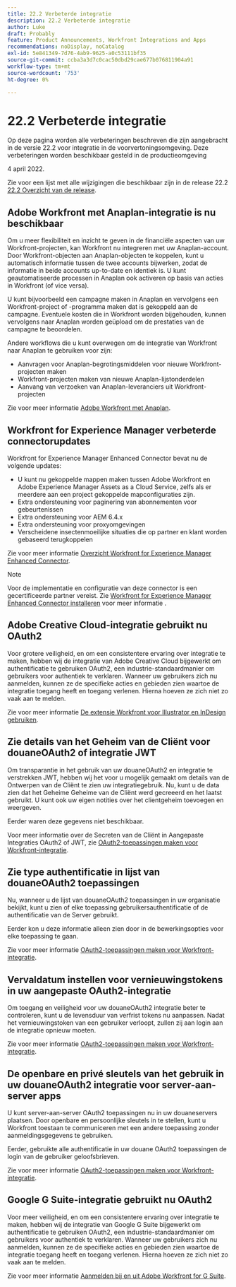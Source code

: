```yaml
---
title: 22.2 Verbeterde integratie
description: 22.2 Verbeterde integratie
author: Luke
draft: Probably
feature: Product Announcements, Workfront Integrations and Apps
recommendations: noDisplay, noCatalog
exl-id: 5e841349-7d76-4ab9-9625-a0c53111bf35
source-git-commit: ccba3a3d7c0cac50dbd29cae677b076811904a91
workflow-type: tm+mt
source-wordcount: '753'
ht-degree: 0%

---
```


# 22.2 Verbeterde integratie

Op deze pagina worden alle verbeteringen beschreven die zijn aangebracht in de versie 22.2 voor integratie in de voorvertoningsomgeving. Deze verbeteringen worden beschikbaar gesteld in de productieomgeving

<!--
<MadCap:conditionalText data-mc-conditions="QuicksilverOrClassic.Draft mode">
in January 2022
</MadCap:conditionalText>
-->

4 april 2022.

Zie voor een lijst met alle wijzigingen die beschikbaar zijn in de release 22.2 [22.2 Overzicht van de release](../../../product-announcements/product-releases/22.2-release-activity/22-2-release-overview.md).

## Adobe Workfront met Anaplan-integratie is nu beschikbaar

Om u meer flexibiliteit en inzicht te geven in de financiële aspecten van uw Workfront-projecten, kan Workfront nu integreren met uw Anaplan-account. Door Workfront-objecten aan Anaplan-objecten te koppelen, kunt u automatisch informatie tussen de twee accounts bijwerken, zodat de informatie in beide accounts up-to-date en identiek is. U kunt geautomatiseerde processen in Anaplan ook activeren op basis van acties in Workfront (of vice versa).

U kunt bijvoorbeeld een campagne maken in Anaplan en vervolgens een Workfront-project of -programma maken dat is gekoppeld aan de campagne. Eventuele kosten die in Workfront worden bijgehouden, kunnen vervolgens naar Anaplan worden geüpload om de prestaties van de campagne te beoordelen.

Andere workflows die u kunt overwegen om de integratie van Workfront naar Anaplan te gebruiken voor zijn:

* Aanvragen voor Anaplan-begrotingsmiddelen voor nieuwe Workfront-projecten maken
* Workfront-projecten maken van nieuwe Anaplan-lijstonderdelen
* Aanvang van verzoeken van Anaplan-leveranciers uit Workfront-projecten

Zie voor meer informatie [Adobe Workfront met Anaplan](../../../workfront-integrations-and-apps/adobe-workfront-with-anaplan/anaplan-integration.md).

## Workfront for Experience Manager verbeterde connectorupdates

Workfront for Experience Manager Enhanced Connector bevat nu de volgende updates:

* U kunt nu gekoppelde mappen maken tussen Adobe Workfront en Adobe Experience Manager Assets as a Cloud Service, zelfs als er meerdere aan een project gekoppelde mapconfiguraties zijn.
* Extra ondersteuning voor paginering van abonnementen voor gebeurtenissen
* Extra ondersteuning voor AEM 6.4.x
* Extra ondersteuning voor proxyomgevingen
* Verscheidene insectenmoeilijke situaties die op partner en klant worden gebaseerd terugkoppelen

Zie voor meer informatie [Overzicht Workfront for Experience Manager Enhanced Connector](../../../documents/workfront-and-experience-manager-integrations/workfront-for-experience-manager-enhanced-connector/workfront-aem-enhanced-connector-overview.md).

>[!NOTE]
>
>Voor de implementatie en configuratie van deze connector is een gecertificeerde partner vereist. Zie [Workfront for Experience Manager Enhanced Connector installeren](https://experienceleague.adobe.com/docs/experience-manager-cloud-service/content/assets/integrations/workfront-connector-install.html?lang=en#) voor meer informatie .

## Adobe Creative Cloud-integratie gebruikt nu OAuth2

Voor grotere veiligheid, en om een consistentere ervaring over integratie te maken, hebben wij de integratie van Adobe Creative Cloud bijgewerkt om authentificatie te gebruiken OAuth2, een industrie-standaardmanier om gebruikers voor authentiek te verklaren. Wanneer uw gebruikers zich nu aanmelden, kunnen ze de specifieke acties en gebieden zien waartoe de integratie toegang heeft en toegang verlenen. Hierna hoeven ze zich niet zo vaak aan te melden.

Zie voor meer informatie [De extensie Workfront voor Illustrator en InDesign gebruiken](../../../documents/workfront-for-adobe-creative-cloud/use-wf-adobe-cc.md).

## Zie details van het Geheim van de Cliënt voor douaneOAuth2 of integratie JWT

Om transparantie in het gebruik van uw douaneOAuth2 en integratie te verstrekken JWT, hebben wij het voor u mogelijk gemaakt om details van de Ontwerpen van de Cliënt te zien uw integratiegebruik. Nu, kunt u de data zien dat het Geheime Geheime van de Cliënt werd gecreeerd en het laatst gebruikt. U kunt ook uw eigen notities over het clientgeheim toevoegen en weergeven.

Eerder waren deze gegevens niet beschikbaar.

Voor meer informatie over de Secreten van de Cliënt in Aangepaste Integraties OAuth2 of JWT, zie [OAuth2-toepassingen maken voor Workfront-integratie](../../../administration-and-setup/configure-integrations/create-oauth-application.md).

## Zie type authentificatie in lijst van douaneOAuth2 toepassingen

Nu, wanneer u de lijst van douaneOAuth2 toepassingen in uw organisatie bekijkt, kunt u zien of elke toepassing gebruikersauthentificatie of de authentificatie van de Server gebruikt.

Eerder kon u deze informatie alleen zien door in de bewerkingsopties voor elke toepassing te gaan.

Zie voor meer informatie [OAuth2-toepassingen maken voor Workfront-integratie](../../../administration-and-setup/configure-integrations/create-oauth-application.md).

## Vervaldatum instellen voor vernieuwingstokens in uw aangepaste OAuth2-integratie

Om toegang en veiligheid voor uw douaneOAuth2 integratie beter te controleren, kunt u de levensduur van verfrist tokens nu aanpassen. Nadat het vernieuwingstoken van een gebruiker verloopt, zullen zij aan login aan de integratie opnieuw moeten.

Zie voor meer informatie [OAuth2-toepassingen maken voor Workfront-integratie](../../../administration-and-setup/configure-integrations/create-oauth-application.md).

## De openbare en privé sleutels van het gebruik in uw douaneOAuth2 integratie voor server-aan-server apps

U kunt server-aan-server OAuth2 toepassingen nu in uw douaneservers plaatsen. Door openbare en persoonlijke sleutels in te stellen, kunt u Workfront toestaan te communiceren met een andere toepassing zonder aanmeldingsgegevens te gebruiken.

Eerder, gebruikte alle authentificatie in uw douane OAuth2 toepassingen de login van de gebruiker geloofsbrieven.

Zie voor meer informatie [OAuth2-toepassingen maken voor Workfront-integratie](../../../administration-and-setup/configure-integrations/create-oauth-application.md).

## Google G Suite-integratie gebruikt nu OAuth2

Voor meer veiligheid, en om een consistentere ervaring over integratie te maken, hebben wij de integratie van Google G Suite bijgewerkt om authentificatie te gebruiken OAuth2, een industrie-standaardmanier om gebruikers voor authentiek te verklaren. Wanneer uw gebruikers zich nu aanmelden, kunnen ze de specifieke acties en gebieden zien waartoe de integratie toegang heeft en toegang verlenen. Hierna hoeven ze zich niet zo vaak aan te melden.

Zie voor meer informatie [Aanmelden bij en uit Adobe Workfront for G Suite](../../../workfront-integrations-and-apps/workfront-for-g-suite/log-in-and-out-wf-for-gsuite.md).
